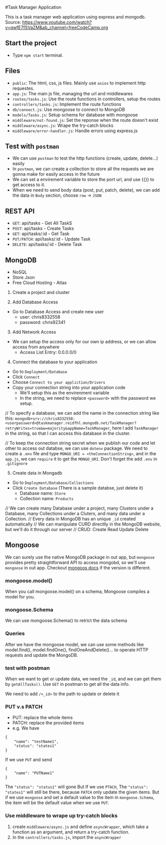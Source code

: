 #Task Manager Application

This is a task manager web application using express and mongodb.
Source: https://www.youtube.com/watch?v=qwfE7fSVaZM&ab_channel=freeCodeCamp.org

## Start the project
- Type `npm start` terminal.

## Files
- `public`: The html, css, js files. Mainly use `axios` to implement http requestes.
- `app.js`: The main js file, managing the url and middlewares
- `routes/tasks.js`: Use the route functions in controllers, setup the routes
- `controllers/tasks.js`: Implement the route functions
- `db/connect.js`: Use mongoose to connect to MongoDB
- `models/Tasks.js`: Setup schema for database with mongoose
- `middleware/not-found.js`: Set the reponse when the route doesn't exist
- `middleware/async.js`: Wrape the try-catch blocks
- `middleware/error-handler.js`: Handle errors using express.js


## Test with `postman`
- We can use `postman` to test the http functions (create, update, delete...) easily
- In `postman`, we can create a collection to store all the requests we are gonna make for easily access in the future
- We can set a envirement variable to store the port url, and use {{<theName>}} to get access to it. 
- When we need to send body data (post, put, patch, delete), we can add the data in `Body` section, choose `row` -> `JSON` 

## REST API
- `GET`: api/tasks            - Get All TaskS
- `POST`: api/tasks           - Create Tasks
- `GET`: api/tasks/:id        - Get Task
- `PUT/PATCH`: api/tasks/:id  - Update Task
- `DELETE`: api/tasks/:id     - Delete Task

## MongoDB
- NoSQL
- Store Json
- Free Cloud Hosting - Atlas

1. Create a project and cluster

2. Add Database Access
- Go to Database Access and create new user
    - user: chris8332558
    - password: chris92341

3. Add Network Access
- We can setup the access only for our own ip address, or we can allow access from anywhere
    - Access List Entry: 0.0.0.0/0

4. Connect the database to your application
- Go to `Deployment/Database`
- Click `Connect`
- Choose `Connect to your appliction/Drivers`
- Copy your connection string into your application code
    - We'll setup this as the envirenment variable
    - In the string, we need to replace `<password>` with the password we setup.

// To specify a database, we can add the name in the connection string like this: `mongodb+srv://chris8332558:<userpassword>@taskmanager.reidfhl.mongodb.net/TaskManager?retryWrites=true&w=majority&appName=TaskManager`, here I add `TaskManager` in the string, so that I can access this database in the cluster.

// To keep the connection string secret when we publish our code and let other to access out databse, we can use `dotenv` package. We need to create a `.env` file and type `MONGO_URI = <theConnectionString>`, and in the `app.js`, we can `require` it to get the `MONGO_URI`. Don't forget the add `.env` in `.gitignore`

5. Create data in Mongadb
- Go to `Deployment/Database/Collections`
- Click `Create Database` (There is a sample databse, just delete it)
    - Database name: `Store`
    - Collection name: `Products`

// We can create many Database under a project, many Clusters under a Database, many Collections under a Cluters, and many data under a Collection.
// Every data in MongoDB has an unique `_id` created automatically
// We can manipulate CURD directlly in the MongoDB website, but we'll do it through our server
// CRUD: Create Read Update Delete


## Mongoose
We can surely use the native MongoDB package in out app, but `mongoose` provides pretty straightforward API to access mongobd, so we'll use `mongoose` in out app. Checkout [mongoos docs](https://mongoosejs.com/docs/models.html) if the version is different.

### mongoose.model()
When you call mongoose.model() on a schema, Mongoose compiles a model for you.

### mongoose.Schema
We can use mongoose.Schema() to retrict the data schema

### Queries
After we have the mongoose model, we can use some methods like model.find(), model.findOne(), findOneAndDelete()... to operate HTTP requests and update the MongoDB.

### test with postman
When we want to get or update data, we need the `_id`, and we can get them by `getAllTasks()`. Use `GET` in postman to get all the data info.

We need to add `/<_id>` to the path to update or delete it


### PUT v.s PATCH
- PUT: replace the whole items
- PATCH: replace the provided items
- e.g. We have 
```
{
    "name": "testName1",
    "status": "states1"
}
```

If we use `PUT` and send
```
{
    "name": "PUTName1"
}
```

The `"status": "status1"` will gone
But If we use `PTACH`, The `"status": "states1"` will still be there, because `PATCH` only update the given items. But if we use `mongoose` and set a default value to the item in `mongoose.Schema`, the item will be the default value when we use `PUT`.


### Use middleware to wrape up try-catch blocks
1. create `middleware/async.js` and define `asyncWrapper`, which take a function as an argument, and return a try-catch function.
2. In the `controllers/tasks.js`, import the `asyncWrapper` 